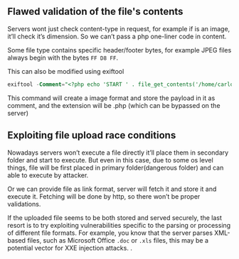 ## **Flawed validation of the file's contents**

Servers wont just check content-type in request, for example if is an image, it’ll check it’s dimension. So we can’t pass a php one-liner code in content.

Some file type contains specific header/footer bytes, for example JPEG files always begin with the bytes `FF D8 FF`.

This can also be modified using exiftool

```sql
exiftool -Comment="<?php echo 'START ' . file_get_contents('/home/carlos/secret') . ' END'; ?>" <YOUR-INPUT-IMAGE>.jpg -o polyglot.php

```

This command will create a image format and store the payload in it as comment, and the extension will be .php (which can be bypassed on the server)

## **Exploiting file upload race conditions**

Nowadays servers won’t execute a file directly it’ll place them in secondary folder and start to execute. But even in this case, due to some os level things, file will be first placed in primary folder(dangerous folder) and can able to execute by attacker.

Or we can provide file as link format, server will fetch it and store it and execute it. Fetching will be done by http, so there won’t be proper validations.

If the uploaded file seems to be both stored and served securely, the last resort is to try exploiting vulnerabilities specific to the parsing or processing of different file formats. For example, you know that the server parses XML-based files, such as Microsoft Office `.doc` or `.xls` files, this may be a potential vector for XXE injection attacks.
.
